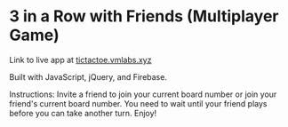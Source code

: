 # 3 in a Row with Friends (Multiplayer Game)

Link to live app at [tictactoe.vmlabs.xyz](http://tictactoe.vmlabs.xyz)

Built with JavaScript, jQuery, and Firebase.

Instructions: Invite a friend to join your current board number or join your friend's current board number. You need to wait until your friend plays before you can take another turn. Enjoy!